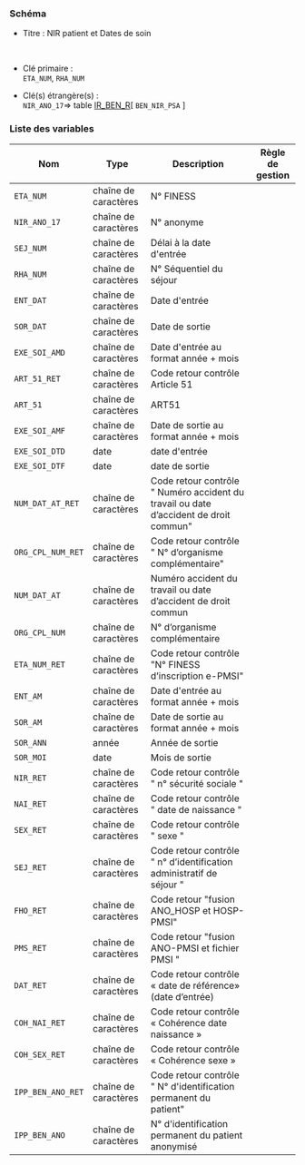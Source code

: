 ### Schéma


- Titre : NIR patient et Dates de soin
<br />


- Clé primaire : <br />`ETA_NUM`, `RHA_NUM`<br />


- Clé(s) étrangère(s) : <br />
`NIR_ANO_17`=> table [IR_BEN_R](/tables/IR_BEN_R)[ `BEN_NIR_PSA` ]<br />

 
### Liste des variables

Nom | Type | Description | Règle de gestion
-|-|-|-
`ETA_NUM`| chaîne de caractères |N° FINESS ||
`NIR_ANO_17`| chaîne de caractères |N° anonyme ||
`SEJ_NUM`| chaîne de caractères |Délai à la date d'entrée||
`RHA_NUM`| chaîne de caractères |N° Séquentiel du séjour||
`ENT_DAT`| chaîne de caractères |Date d'entrée||
`SOR_DAT`| chaîne de caractères |Date de sortie||
`EXE_SOI_AMD`| chaîne de caractères |Date d'entrée au format année + mois||
`ART_51_RET`| chaîne de caractères |Code retour contrôle Article 51||
`ART_51`| chaîne de caractères |ART51||
`EXE_SOI_AMF`| chaîne de caractères |Date de sortie au format année + mois||
`EXE_SOI_DTD`| date |date d'entrée||
`EXE_SOI_DTF`| date |date de sortie||
`NUM_DAT_AT_RET`| chaîne de caractères |Code retour contrôle " Numéro accident du travail ou date d’accident de droit commun"||
`ORG_CPL_NUM_RET`| chaîne de caractères |Code retour contrôle " N° d’organisme complémentaire"||
`NUM_DAT_AT`| chaîne de caractères |Numéro accident du travail ou date d’accident de droit commun||
`ORG_CPL_NUM`| chaîne de caractères |N° d’organisme complémentaire||
`ETA_NUM_RET`| chaîne de caractères |Code retour contrôle "N° FINESS d’inscription e-PMSI"||
`ENT_AM`| chaîne de caractères |Date d'entrée au format année + mois||
`SOR_AM`| chaîne de caractères |Date de sortie au format année + mois||
`SOR_ANN`| année |Année de sortie||
`SOR_MOI`| date |Mois de sortie||
`NIR_RET`| chaîne de caractères |Code retour contrôle " n° sécurité sociale " ||
`NAI_RET`| chaîne de caractères |Code retour contrôle " date de naissance " ||
`SEX_RET`| chaîne de caractères |Code retour contrôle " sexe " ||
`SEJ_RET`| chaîne de caractères |Code retour contrôle " n° d’identification administratif de séjour " ||
`FHO_RET`| chaîne de caractères |Code retour "fusion ANO_HOSP et HOSP-PMSI"||
`PMS_RET`| chaîne de caractères |Code retour "fusion ANO-PMSI et fichier PMSI "||
`DAT_RET`| chaîne de caractères |Code retour contrôle « date de référence» (date d’entrée)||
`COH_NAI_RET`| chaîne de caractères |Code retour contrôle « Cohérence date naissance »||
`COH_SEX_RET`| chaîne de caractères |Code retour contrôle « Cohérence sexe »||
`IPP_BEN_ANO_RET`| chaîne de caractères |Code retour contrôle " N° d'identification permanent du patient"||
`IPP_BEN_ANO`| chaîne de caractères |N° d'identification permanent du patient anonymisé||